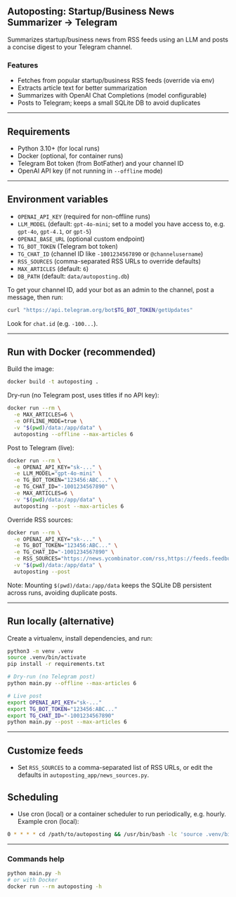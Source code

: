 ## Autoposting: Startup/Business News Summarizer → Telegram

Summarizes startup/business news from RSS feeds using an LLM and posts a concise digest to your Telegram channel.

### Features
- Fetches from popular startup/business RSS feeds (override via env)
- Extracts article text for better summarization
- Summarizes with OpenAI Chat Completions (model configurable)
- Posts to Telegram; keeps a small SQLite DB to avoid duplicates

---

## Requirements
- Python 3.10+ (for local runs)
- Docker (optional, for container runs)
- Telegram Bot token (from BotFather) and your channel ID
- OpenAI API key (if not running in `--offline` mode)

---

## Environment variables
- `OPENAI_API_KEY` (required for non-offline runs)
- `LLM_MODEL` (default: `gpt-4o-mini`; set to a model you have access to, e.g. `gpt-4o`, `gpt-4.1`, or `gpt-5`)
- `OPENAI_BASE_URL` (optional custom endpoint)
- `TG_BOT_TOKEN` (Telegram bot token)
- `TG_CHAT_ID` (channel ID like `-1001234567890` or `@channelusername`)
- `RSS_SOURCES` (comma-separated RSS URLs to override defaults)
- `MAX_ARTICLES` (default: `6`)
- `DB_PATH` (default: `data/autoposting.db`)

To get your channel ID, add your bot as an admin to the channel, post a message, then run:
```bash
curl "https://api.telegram.org/bot$TG_BOT_TOKEN/getUpdates"
```
Look for `chat.id` (e.g. `-100...`).

---

## Run with Docker (recommended)
Build the image:
```bash
docker build -t autoposting .
```

Dry-run (no Telegram post, uses titles if no API key):
```bash
docker run --rm \
  -e MAX_ARTICLES=6 \
  -e OFFLINE_MODE=true \
  -v "$(pwd)/data:/app/data" \
  autoposting --offline --max-articles 6
```

Post to Telegram (live):
```bash
docker run --rm \
  -e OPENAI_API_KEY="sk-..." \
  -e LLM_MODEL="gpt-4o-mini" \
  -e TG_BOT_TOKEN="123456:ABC..." \
  -e TG_CHAT_ID="-1001234567890" \
  -e MAX_ARTICLES=6 \
  -v "$(pwd)/data:/app/data" \
  autoposting --post --max-articles 6
```

Override RSS sources:
```bash
docker run --rm \
  -e OPENAI_API_KEY="sk-..." \
  -e TG_BOT_TOKEN="123456:ABC..." \
  -e TG_CHAT_ID="-1001234567890" \
  -e RSS_SOURCES="https://news.ycombinator.com/rss,https://feeds.feedburner.com/TechCrunch/startups" \
  -v "$(pwd)/data:/app/data" \
  autoposting --post
```

Note: Mounting `$(pwd)/data:/app/data` keeps the SQLite DB persistent across runs, avoiding duplicate posts.

---

## Run locally (alternative)
Create a virtualenv, install dependencies, and run:
```bash
python3 -m venv .venv
source .venv/bin/activate
pip install -r requirements.txt

# Dry-run (no Telegram post)
python main.py --offline --max-articles 6

# Live post
export OPENAI_API_KEY="sk-..."
export TG_BOT_TOKEN="123456:ABC..."
export TG_CHAT_ID="-1001234567890"
python main.py --post --max-articles 6
```

---

## Customize feeds
- Set `RSS_SOURCES` to a comma-separated list of RSS URLs, or edit the defaults in `autoposting_app/news_sources.py`.

## Scheduling
- Use cron (local) or a container scheduler to run periodically, e.g. hourly. Example cron (local):
```bash
0 * * * * cd /path/to/autoposting && /usr/bin/bash -lc 'source .venv/bin/activate && OPENAI_API_KEY=sk-... TG_BOT_TOKEN=... TG_CHAT_ID=... python main.py --post --max-articles 6' >> cron.log 2>&1
```

---

### Commands help
```bash
python main.py -h
# or with Docker
docker run --rm autoposting -h
```

